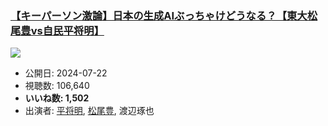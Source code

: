 ### [【キーパーソン激論】日本の生成AIぶっちゃけどうなる？【東大松尾豊vs自民平将明】](https://www.youtube.com/watch?v=7jIePgvGXMs)
[![](https://img.youtube.com/vi/7jIePgvGXMs/sddefault.jpg)](https://www.youtube.com/watch?v=7jIePgvGXMs)
-   公開日: 2024-07-22
-   視聴数: 106,640
-   **いいね数: 1,502**
-   出演者: [平将明](/rehacq_fan/people/平将明 "wikilink"), [松尾豊](/rehacq_fan/people/松尾豊 "wikilink"), 渡辺琢也
